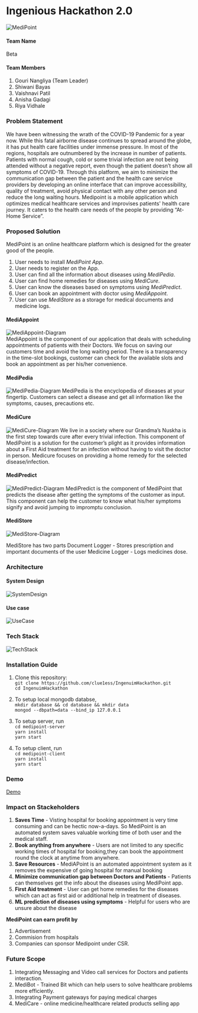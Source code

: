 # Ingenious Hackathon 2.0

![MediPoint](./Logo/MediPoint.png)

#### Team Name

Beta

#### Team Members

1. Gouri Nangliya (Team Leader)
2. Shiwani Bayas
3. Vaishnavi Patil
4. Anisha Gadagi
5. Riya Vidhale

### Problem Statement

We have been witnessing the wrath of the COVID-19 Pandemic for a year now. While this fatal airborne disease continues to spread around the globe, it has put health care facilities under immense pressure.  In most of the regions, hospitals are outnumbered by the increase in number of patients. Patients with normal cough, cold  or some trivial infection are not being attended without a negative report, even though the patient doesn’t show all symptoms of COVID-19. Through this platform, we aim to minimize the communication gap between the patient and the health care service providers by developing an online interface that can improve accessibility, quality of  treatment, avoid physical contact with any other person and reduce the long waiting hours. Medipoint is a mobile application which optimizes medical healthcare services and improvises patients' health care journey. It caters to the health care needs of the people by providing “At-Home Service”.

### Proposed Solution

MediPoint is an online healthcare platform which is designed for the greater good of the people.
1. User needs to install *MediPoint App*.
2. User needs to register on the App.
3. User can find all the information about diseases using *MediPedia*.
4. User can find home remedies for diseases using *MediCure*.
5. User can know the diseases based on symptoms using *MediPredict*.
6. User can book an appointment with doctor using *MediAppoint*.
7. User can use *MediStore* as a storage for medical documents and medicine logs.

#### MediAppoint
<!-- 
![MediAppoint-Logo](./Logo/MediAppoint.png) -->
![MediAppoint-Diagram](./Diagrams/MediAppoint.png)<br>
MediAppoint is the component of our application that deals with scheduling appointments of patients with their Doctors. We focus on saving our customers time and avoid the long waiting period. There is a transparency in the time-slot bookings, customer can check for the available slots and book an appointment as per his/her convenience. 

#### MediPedia

<!-- ![MediPedia-Logo](./Logo/MediPedia.png) -->
![MediPedia-Diagram](./Diagrams/MediPedia.jpg)
MediPedia is the encyclopedia of diseases at your fingertip. Customers can select a disease and get all information like the symptoms, causes, precautions etc. 

#### MediCure

<!-- ![MediCure-Logo](./Logo/MediCure.png) -->
![MediCure-Diagram](./Diagrams/MediCure.jpg)
We live in a society where our Grandma’s Nuskha is the first step towards cure after every trivial infection. This component of MediPoint is a solution for the customer’s plight as it provides information about a First Aid treatment for an infection without having to visit the doctor in person. Medicure focuses on providing a home remedy for the selected disease/infection. 

#### MediPredict

<!-- ![MediPredict-Logo](./Logo/MediPredict.png) -->
![MediPredict-Diagram](./Diagrams/MediPredict.jpg)
MediPredict is the component of MediPoint that predicts the disease after getting the symptoms of the customer as input. This component can help the customer to know what his/her symptoms signify and avoid jumping to impromptu conclusion.

#### MediStore
<!-- 
![MediStore-Logo](./Logo/MediStore.png) -->
![MediStore-Diagram](./Diagrams/MediStore.jpg)

MediStore has two parts
Document Logger - Stores prescription and important documents of the user 
Medicine Logger - Logs medicines dose.


### Architecture

#### System Design

![SystemDesign](./Diagrams/SystemDesign.jpg)

#### Use case

![UseCase](./Diagrams/UseCase.png)

### Tech Stack

![TechStack](./Diagrams/TechStack.png)

### Installation Guide

1. Clone this repository:<br>
`git clone https://github.com/clue1ess/IngenuimHackathon.git`<br>
`cd IngenuimHackathon`<br>

2. To setup local mongodb databse,<br>
`mkdir database && cd database && mkdir data`<br>
`mongod --dbpath=data --bind_ip 127.0.0.1`<br>

3. To setup server, run<br>
`cd medipoint-server`<br>
`yarn install`<br>
`yarn start`<br>

4. To setup client, run<br>
`cd medipoint-client`<br>
`yarn install`<br>
`yarn start`<br>

### Demo

[Demo](http://github.com)

### Impact on Stackeholders

1. **Saves Time** - Visting hospital for booking appointment is very time consuming and can be hectic now-a-days. So MediPoint is an automated system saves valuable working time of both user and the medical staff.
2. **Book anything from anywhere** - Users are not limited to any specific working times of hospital for booking,they can book the appointment round the clock at anytime from anywhere.
3. **Save Resources** - MediAPoint is an automated appointment system as it removes the expensive of going hospital for manual booking
4. **Minimize communication gap between Doctors and Patients** - Patients can themselves get the info about the diseases using MediPoint app.
5. **First Aid treatment** - User can get home remedies for the diseases which can act as first aid or additional help in treatment of diseases.
6. **ML prediction of diseases using symptoms** - Helpful for users who are unsure about the disease 

**MediPoint can earn profit by**
1. Advertisement
2. Commision from hospitals
3. Companies can sponsor Medipoint under CSR.


### Future Scope

1. Integrating Messaging and Video call services for Doctors and patients interaction.
2. MediBot - Trained Bit which can help users to solve healthcare problems more efficiently.
3. Integrating Payment gateways for paying medical charges 
4. MediCare - online medicine/healthcare related products selling app

